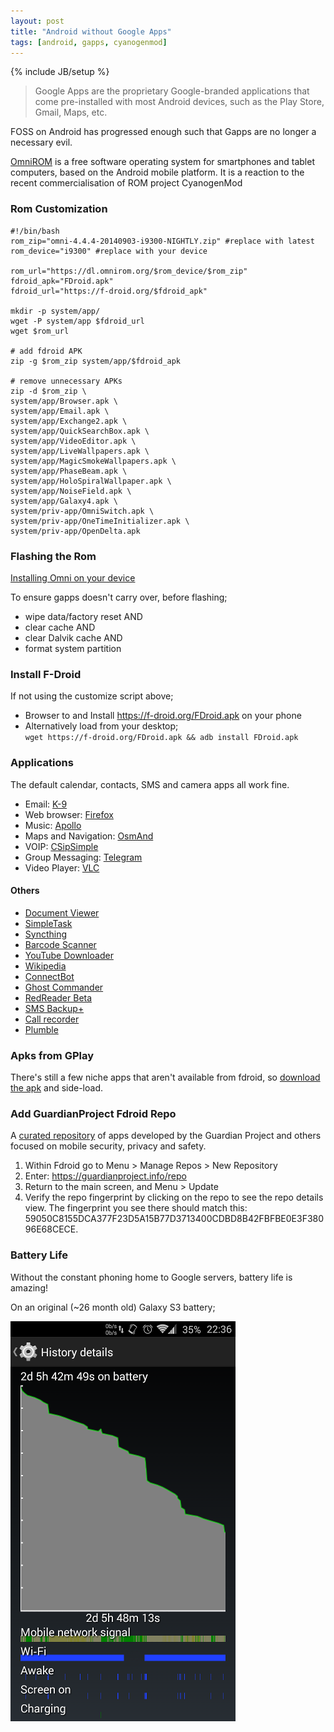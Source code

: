 ```yaml
---
layout: post
title: "Android without Google Apps"
tags: [android, gapps, cyanogenmod]
---
```

{% include JB/setup %}

> Google Apps are the proprietary Google-branded applications that come pre-installed with most Android devices, such as the Play Store, Gmail, Maps, etc. 

FOSS on Android has progressed enough such that Gapps are no longer a necessary evil.

[OmniROM](https://omnirom.org) is a free software operating system for smartphones and tablet computers, based on the Android mobile platform. 
It is a reaction to the recent commercialisation of ROM project CyanogenMod

### Rom Customization

	#!/bin/bash
	rom_zip="omni-4.4.4-20140903-i9300-NIGHTLY.zip" #replace with latest
	rom_device="i9300" #replace with your device

	rom_url="https://dl.omnirom.org/$rom_device/$rom_zip" 
	fdroid_apk="FDroid.apk"
	fdroid_url="https://f-droid.org/$fdroid_apk"

	mkdir -p system/app/
	wget -P system/app $fdroid_url
	wget $rom_url

	# add fdroid APK
	zip -g $rom_zip system/app/$fdroid_apk

	# remove unnecessary APKs
	zip -d $rom_zip \
	system/app/Browser.apk \
	system/app/Email.apk \
	system/app/Exchange2.apk \
	system/app/QuickSearchBox.apk \
	system/app/VideoEditor.apk \
	system/app/LiveWallpapers.apk \
	system/app/MagicSmokeWallpapers.apk \
	system/app/PhaseBeam.apk \
	system/app/HoloSpiralWallpaper.apk \
	system/app/NoiseField.apk \
	system/app/Galaxy4.apk \
	system/priv-app/OmniSwitch.apk \
	system/priv-app/OneTimeInitializer.apk \
	system/priv-app/OpenDelta.apk


### Flashing the Rom

[Installing Omni on your device](http://docs.omnirom.org/Installing_Omni_on_your_device)

To ensure gapps doesn't carry over, before flashing;

* wipe data/factory reset AND
* clear cache AND
* clear Dalvik cache AND
* format system partition

### Install F-Droid

If not using the customize script above;

* Browser to and Install <https://f-droid.org/FDroid.apk> on your phone  
* Alternatively load from your desktop;  
`wget https://f-droid.org/FDroid.apk && adb install FDroid.apk`

### Applications

The default calendar, contacts, SMS and camera apps all work fine.

* Email: [K-9](https://f-droid.org/repository/browse/?fdfilter=k9&fdid=com.fsck.k9)
* Web browser: [Firefox](https://f-droid.org/repository/browse/?fdfilter=firefox&fdid=org.mozilla.firefox)
* Music: [Apollo](https://f-droid.org/repository/browse/?fdfilter=apollo&fdid=com.andrew.apollo)
* Maps and Navigation: [OsmAnd](https://f-droid.org/repository/browse/?fdfilter=osmand&fdid=net.osmand.plus)
* VOIP: [CSipSimple](https://f-droid.org/repository/browse/?fdfilter=sip&fdid=com.csipsimple)
* Group Messaging: [Telegram](https://f-droid.org/repository/browse/?fdfilter=push&fdid=org.telegram.messenger)
* Video Player: [VLC](https://f-droid.org/repository/browse/?fdfilter=vlc&fdid=org.videolan.vlc)

#### Others

* [Document Viewer](https://f-droid.org/repository/browse/?fdid=org.sufficientlysecure.viewer)
* [SimpleTask](https://f-droid.org/repository/browse/?fdfilter=simpletask&fdid=nl.mpcjanssen.simpletask)
* [Syncthing](https://f-droid.org/repository/browse/?fdfilter=syncthing&fdid=com.nutomic.syncthingandroid)
* [Barcode Scanner](https://f-droid.org/repository/browse/?fdid=com.google.zxing.client.android)
* [YouTube Downloader](https://f-droid.org/repository/browse/?fdid=dentex.youtube.downloader)
* [Wikipedia](https://f-droid.org/repository/browse/?fdid=org.wikipedia)
* [ConnectBot](https://f-droid.org/repository/browse/?fdid=org.connectbot)
* [Ghost Commander](https://f-droid.org/repository/browse/?fdid=com.ghostsq.commander)
* [RedReader Beta](https://f-droid.org/repository/browse/?fdid=org.quantumbadger.redreader)
* [SMS Backup+](https://f-droid.org/repository/browse/?fdid=com.zegoggles.smssync)
* [Call recorder](https://f-droid.org/repository/browse/?fdid=com.call.recorder)
* [Plumble](https://f-droid.org/repository/browse/?fdid=com.morlunk.mumbleclient)

### Apks from GPlay

There's still a few niche apps that aren't available from fdroid, so [download the apk](http://apps.evozi.com/apk-downloader/) and side-load.

### Add GuardianProject Fdroid Repo

A [curated repository](https://guardianproject.info/apps/) of apps developed by the Guardian Project and others focused on mobile security, privacy and safety.

1. Within Fdroid go to Menu > Manage Repos > New Repository
2. Enter: https://guardianproject.info/repo
3. Return to the main screen, and Menu > Update
4. Verify the repo fingerprint by clicking on the repo to see the repo details view. The fingerprint you see there should match this: 59050C8155DCA377F23D5A15B77D3713400CDBD8B42FBFBE0E3F38096E68CECE. 

### Battery Life

Without the constant phoning home to Google servers, battery life is amazing!

On an original (~26 month old) Galaxy S3 battery;

![](/assets/Screenshot_2014-09-07-22-36-09.png)
